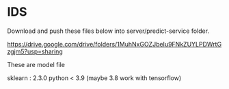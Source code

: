 # IDS

Download and push these files below into server/predict-service folder.

https://drive.google.com/drive/folders/1MuhNxGOZJbeIu9FNkZUYLPDWrtGzgjm5?usp=sharing

These are model file 


sklearn : 2.3.0
python < 3.9 (maybe 3.8 work with tensorflow)
